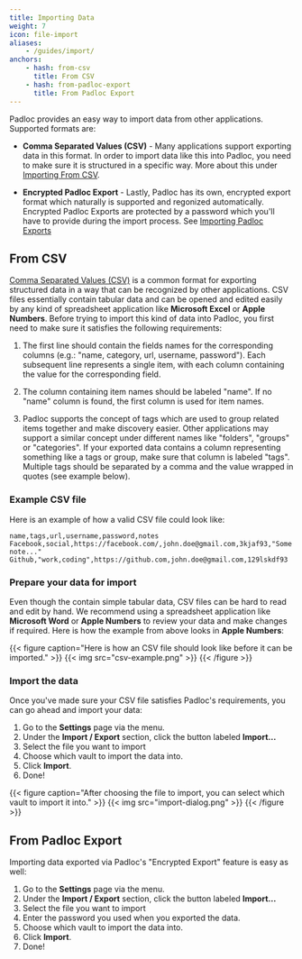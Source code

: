 ```yaml
---
title: Importing Data
weight: 7
icon: file-import
aliases:
    - /guides/import/
anchors:
    - hash: from-csv
      title: From CSV
    - hash: from-padloc-export
      title: From Padloc Export
---
```


Padloc provides an easy way to import data from other applications. Supported formats are:

-   **Comma Separated Values (CSV)** - Many applications support exporting data in this format. In order to import
    data like this into Padloc, you need to make sure it is structured in a specific way.
    More about this under [Importing From CSV](#importing-from-csv).

-   **Encrypted Padloc Export** - Lastly, Padloc has its own, encrypted export format which naturally is
    supported and regonized automatically. Encrypted Padloc Exports are protected by a password which you'll
    have to provide during the import process. See [Importing Padloc Exports](#importing-padlock-export)

## From CSV

[Comma Separated Values (CSV)](https://en.wikipedia.org/wiki/Comma-separated_values) is a common format for exporting
structured data in a way that can be recognized by other applications. CSV files essentially contain tabular
data and can be opened and edited easily by any kind of spreadsheet application like **Microsoft Excel** or **Apple
Numbers**. Before trying to import this kind of data into Padloc, you first need to make sure it satisfies the
following requirements:

1. The first line should contain the fields names for the corresponding columns (e.g.: "name, category, url, username,
   password"). Each subsequent line represents a single item, with each column containing the value for the
   corresponding field.

2. The column containing item names should be labeled "name". If no "name" column is found, the first column is
   used for item names.

3. Padloc supports the concept of tags which are used to group related items together and make discovery
   easier. Other applications may support a similar concept under different names like "folders", "groups" or "categories".
   If your exported data contains a column representing something like a tags or group, make sure that column
   is labeled "tags". Multiple tags should be separated by a comma and the value wrapped in quotes (see example below).

### Example CSV file

Here is an example of how a valid CSV file could look like:

    name,tags,url,username,password,notes
    Facebook,social,https://facebook.com/,john.doe@gmail.com,3kjaf93,"Some note..."
    Github,"work,coding",https://github.com,john.doe@gmail.com,129lskdf93

### Prepare your data for import

Even though the contain simple tabular data, CSV files can be hard to read and edit by hand. We recommend
using a spreadsheet application like **Microsoft Word** or **Apple Numbers** to review your data and make
changes if required. Here is how the example from above looks in **Apple Numbers**:

{{< figure caption="Here is how an CSV file should look like before it can be imported." >}}
{{< img src="csv-example.png" >}}
{{< /figure >}}

### Import the data

Once you've made sure your CSV file satisfies Padloc's requirements, you can go ahead and import your data:

1. Go to the **Settings** page via the menu.
2. Under the **Import / Export** section, click the button labeled **Import...**
3. Select the file you want to import
4. Choose which vault to import the data into.
5. Click **Import**.
6. Done!

{{< figure caption="After choosing the file to import, you can select which vault to import it into." >}}
{{< img src="import-dialog.png" >}}
{{< /figure >}}

## From Padloc Export

Importing data exported via Padloc's "Encrypted Export" feature is easy as well:

1. Go to the **Settings** page via the menu.
2. Under the **Import / Export** section, click the button labeled **Import...**
3. Select the file you want to import
4. Enter the password you used when you exported the data.
5. Choose which vault to import the data into.
6. Click **Import**.
7. Done!
